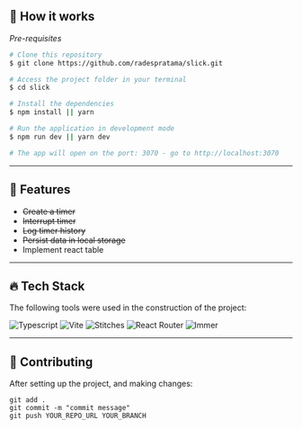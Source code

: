 ## 🚀 How it works

*Pre-requisites*

```bash
# Clone this repository
$ git clone https://github.com/radespratama/slick.git

# Access the project folder in your terminal
$ cd slick

# Install the dependencies
$ npm install || yarn

# Run the application in development mode
$ npm run dev || yarn dev

# The app will open on the port: 3070 - go to http://localhost:3070
```

---

## 📝 Features

- <s>Create a timer</s>
- <s>Interrupt timer</s>
- <s>Log timer history</s>
- <s>Persist data in local storage</s>
- Implement react table

---

## 🔥 Tech Stack

The following tools were used in the construction of the project:

![Typescript](https://img.shields.io/badge/Typescript-355DAB?style=for-the-badge&logo=Typescript&logoColor=white)
![Vite](https://img.shields.io/badge/Vitejs-1F2937?style=for-the-badge&logo=vite&logoColor=white)
![Stitches](https://img.shields.io/badge/Stitches-0C4A6E?style=for-the-badge&logo=Stitches&logoColor=white)
![React Router](https://img.shields.io/badge/react_router-134E4A?style=for-the-badge&logo=react-router&logoColor=white)
![Immer](https://img.shields.io/badge/immer-03045E?style=for-the-badge&logo=Immer&logoColor=white)

---

## 🤞 Contributing

After setting up the project, and making changes:

```git
git add .
git commit -m "commit message"
git push YOUR_REPO_URL YOUR_BRANCH
```
